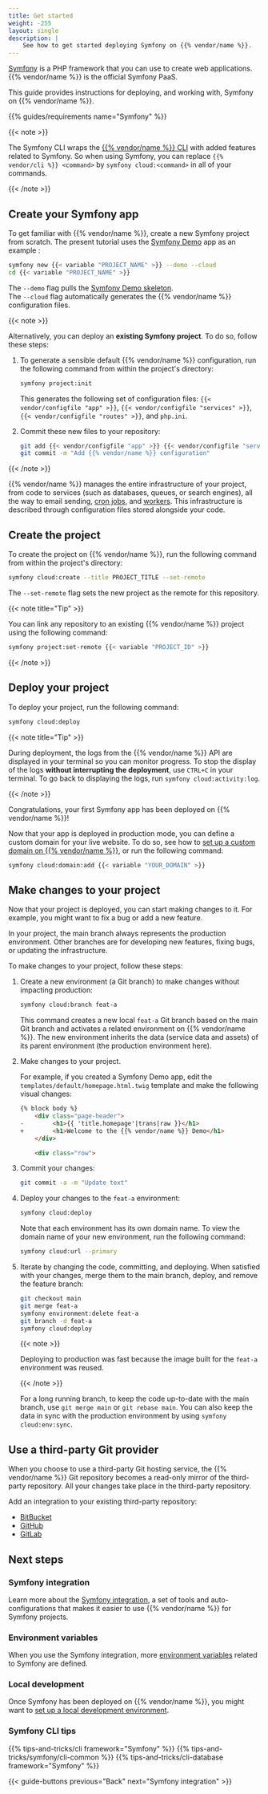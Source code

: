```yaml
---
title: Get started
weight: -255
layout: single
description: |
    See how to get started deploying Symfony on {{% vendor/name %}}.
---
```


[Symfony](https://symfony.com/) is a PHP framework that you can use to create web applications.
{{% vendor/name %}} is the official Symfony PaaS.

This guide provides instructions for deploying, and working with, Symfony on {{% vendor/name %}}.

{{% guides/requirements name="Symfony" %}}

{{< note >}}

The Symfony CLI wraps the [{{% vendor/name %}} CLI](/administration/cli/_index.md) with added features related to Symfony.
So when using Symfony, you can replace `{{% vendor/cli %}} <command>` by `symfony cloud:<command>` in all of your commands.

{{< /note >}}

## Create your Symfony app

To get familiar with {{% vendor/name %}}, create a new Symfony project from scratch.
The present tutorial uses the [Symfony Demo](https://symfony.com/doc/current/setup.html#the-symfony-demo-application) app as an example :

```bash
symfony new {{< variable "PROJECT_NAME" >}} --demo --cloud
cd {{< variable "PROJECT_NAME" >}}
```

The `--demo` flag pulls the [Symfony Demo skeleton](https://github.com/symfony/demo).</br>
The `--cloud` flag automatically generates the {{% vendor/name %}} configuration files.

{{< note >}}

Alternatively, you can deploy an **existing Symfony project**.
To do so, follow these steps:

1.  To generate a sensible default {{% vendor/name %}} configuration,
    run the following command from within the project's directory:

    ```bash
    symfony project:init
    ```

    This generates the following set of configuration files: `{{< vendor/configfile "app" >}}`, `{{< vendor/configfile "services" >}}`, `{{< vendor/configfile "routes" >}}`, and `php.ini`.

2.  Commit these new files to your repository:

    ```bash
    git add {{< vendor/configfile "app" >}} {{< vendor/configfile "services" >}} {{< vendor/configfile "routes" >}} php.ini
    git commit -m "Add {{% vendor/name %}} configuration"
    ```

{{< /note >}}

{{% vendor/name %}} manages the entire infrastructure of your project,
from code to services (such as databases, queues, or search engines),
all the way to email sending, [cron jobs](./crons), and [workers](./workers).
This infrastructure is described through configuration files stored alongside your code.

## Create the project

To create the project on {{% vendor/name %}}, run the following command from within the project's directory:

```bash
symfony cloud:create --title PROJECT_TITLE --set-remote
```

The `--set-remote` flag sets the new project as the remote for this repository.

{{< note title="Tip" >}}

You can link any repository to an existing {{% vendor/name %}} project using the following command:

```bash
symfony project:set-remote {{< variable "PROJECT_ID" >}}
```

{{< /note >}}

## Deploy your project

To deploy your project, run the following command:

```bash
symfony cloud:deploy
```

{{< note title="Tip" >}}

During deployment, the logs from the {{% vendor/name %}} API are displayed in your terminal so you can monitor progress.
To stop the display of the logs **without interrupting the deployment**,
use `CTRL+C` in your terminal.
To go back to displaying the logs, run `symfony cloud:activity:log`.

{{< /note >}}

Congratulations, your first Symfony app has been deployed on {{% vendor/name %}}!

Now that your app is deployed in production mode,
you can define a custom domain for your live website.
To do so, see how to [set up a custom domain on {{% vendor/name %}}](/administration/web/configure-project.html#domains),
or run the following command:

```bash
symfony cloud:domain:add {{< variable "YOUR_DOMAIN" >}}
```

## Make changes to your project

Now that your project is deployed, you can start making changes to it.
For example, you might want to fix a bug or add a new feature.

In your project, the main branch always represents the production environment.
Other branches are for developing new features, fixing bugs, or updating the infrastructure.

To make changes to your project, follow these steps:

1.  Create a new environment (a Git branch) to make changes without impacting production:

    ```bash
    symfony cloud:branch feat-a
    ```

    This command creates a new local `feat-a` Git branch based on the main Git branch
    and activates a related environment on {{% vendor/name %}}.
    The new environment inherits the data (service data and assets) of its parent environment (the production environment here).

2.  Make changes to your project.

    For example, if you created a Symfony Demo app,
    edit the `templates/default/homepage.html.twig` template and make the following visual changes:

    ```html {location="templates/default/homepage.html.twig"}
    {% block body %}
        <div class="page-header">
    -        <h1>{{ 'title.homepage'|trans|raw }}</h1>
    +        <h1>Welcome to the {{% vendor/name %}} Demo</h1>
        </div>

        <div class="row">

    ```

3.  Commit your changes:

    ```bash
    git commit -a -m "Update text"
    ```

4.  Deploy your changes to the `feat-a` environment:

    ```bash
    symfony cloud:deploy
    ```

    Note that each environment has its own domain name.
    To view the domain name of your new environment, run the following command:

    ```bash
    symfony cloud:url --primary
    ```

5.  Iterate by changing the code, committing, and deploying.
    When satisfied with your changes, merge them to the main branch, deploy,
    and remove the feature branch:

    ```bash
    git checkout main
    git merge feat-a
    symfony environment:delete feat-a
    git branch -d feat-a
    symfony cloud:deploy
    ```

    {{< note >}}

    Deploying to production was fast because the image built for the `feat-a` environment was reused.

    {{< /note >}}

    For a long running branch, to keep the code up-to-date with the main branch, use `git merge main` or `git rebase main`.
    You can also keep the data in sync with the production environment by using `symfony cloud:env:sync`.

## Use a third-party Git provider

When you choose to use a third-party Git hosting service, the {{% vendor/name %}} Git
repository becomes a read-only mirror of the third-party repository. All your
changes take place in the third-party repository.

Add an integration to your existing third-party repository:

*   [BitBucket](/integrations/source/bitbucket.md)
*   [GitHub](/integrations/source/github.md)
*   [GitLab](/integrations/source/gitlab.md)

## Next steps

### Symfony integration

Learn more about the [Symfony integration](./integration),
a set of tools and auto-configurations that makes it easier to use {{% vendor/name %}} for Symfony projects.

### Environment variables

When you use the Symfony integration,
more [environment variables](./environment-variables) related to Symfony are defined.

### Local development

Once Symfony has been deployed on {{% vendor/name %}},
you might want to [set up a local development environment](./local).

### Symfony CLI tips

{{% tips-and-tricks/cli framework="Symfony" %}}
{{% tips-and-tricks/symfony/cli-common %}}
{{% tips-and-tricks/cli-database framework="Symfony" %}}

{{< guide-buttons previous="Back" next="Symfony integration" >}}
